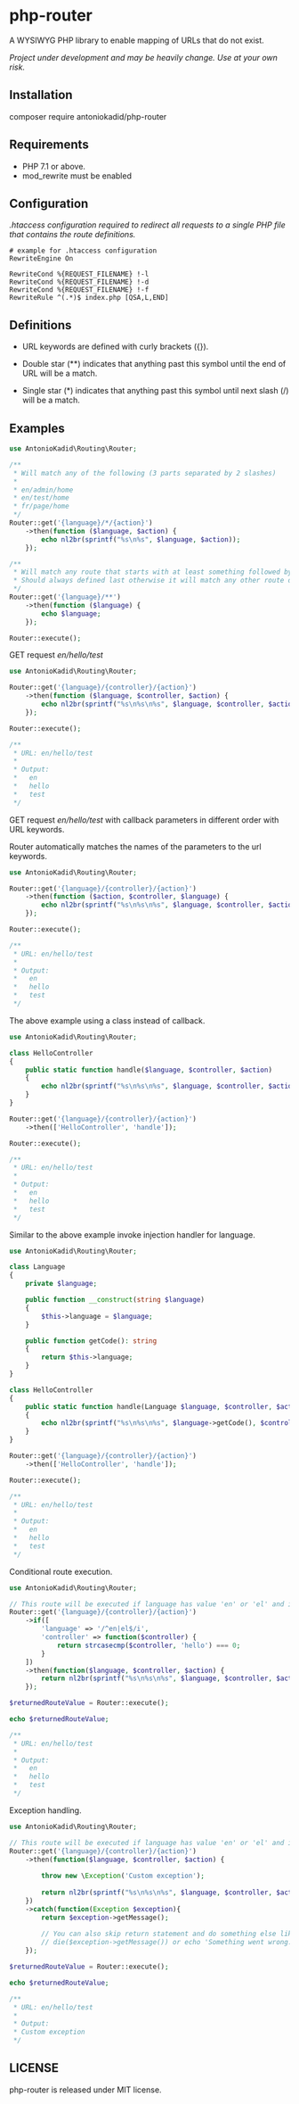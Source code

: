 # php-router
A WYSIWYG PHP library to enable mapping of URLs that do not exist.

*Project under development and may be heavily change. Use at your own risk.*

## Installation

composer require antoniokadid/php-router

## Requirements

* PHP 7.1 or above.
* mod_rewrite must be enabled

## Configuration
*.htaccess configuration required to redirect all requests to a single PHP file that contains the route definitions.*

```apacheconfig
# example for .htaccess configuration
RewriteEngine On

RewriteCond %{REQUEST_FILENAME} !-l
RewriteCond %{REQUEST_FILENAME} !-d
RewriteCond %{REQUEST_FILENAME} !-f
RewriteRule ^(.*)$ index.php [QSA,L,END]
```

## Definitions

- URL keywords are defined with curly brackets ({}).

- Double star (**) indicates that anything past this symbol until the end of URL will be a match.

- Single star (*) indicates that anything past this symbol until next slash (/) will be a match.

## Examples

```php
use AntonioKadid\Routing\Router;

/** 
 * Will match any of the following (3 parts separated by 2 slashes)
 *
 * en/admin/home
 * en/test/home
 * fr/page/home
 */
Router::get('{language}/*/{action}')
    ->then(function ($language, $action) {
        echo nl2br(sprintf("%s\n%s", $language, $action));
    });

/**
 * Will match any route that starts with at least something followed by a slash.
 * Should always defined last otherwise it will match any other route defined after it.
 */
Router::get('{language}/**')
    ->then(function ($language) {
        echo $language;
    });

Router::execute();
```



GET request *en/hello/test*

```php
use AntonioKadid\Routing\Router;

Router::get('{language}/{controller}/{action}')
    ->then(function ($language, $controller, $action) {
        echo nl2br(sprintf("%s\n%s\n%s", $language, $controller, $action));
    });

Router::execute();

/**
 * URL: en/hello/test
 *
 * Output:
 *   en
 *   hello
 *   test
 */
```

GET request *en/hello/test* with callback parameters in different order with URL keywords.

Router automatically matches the names of the parameters to the url keywords.

```php
use AntonioKadid\Routing\Router;

Router::get('{language}/{controller}/{action}')
    ->then(function ($action, $controller, $language) {
        echo nl2br(sprintf("%s\n%s\n%s", $language, $controller, $action));
    });

Router::execute();

/**
 * URL: en/hello/test
 *
 * Output:
 *   en
 *   hello
 *   test
 */
```

The above example using a class instead of callback.

```php
use AntonioKadid\Routing\Router;

class HelloController
{
    public static function handle($language, $controller, $action)
    {
        echo nl2br(sprintf("%s\n%s\n%s", $language, $controller, $action));
    }
}

Router::get('{language}/{controller}/{action}')
    ->then(['HelloController', 'handle']);

Router::execute();

/**
 * URL: en/hello/test
 *
 * Output:
 *   en
 *   hello
 *   test
 */
```

Similar to the above example invoke injection handler for language.

```php
use AntonioKadid\Routing\Router;

class Language
{
    private $language;

    public function __construct(string $language)
    {
        $this->language = $language;
    }

    public function getCode(): string
    {
        return $this->language;
    }
}

class HelloController
{
    public static function handle(Language $language, $controller, $action)
    {
        echo nl2br(sprintf("%s\n%s\n%s", $language->getCode(), $controller, $action));
    }
}

Router::get('{language}/{controller}/{action}')
    ->then(['HelloController', 'handle']);

Router::execute();

/**
 * URL: en/hello/test
 *
 * Output:
 *   en
 *   hello
 *   test
 */
```

Conditional route execution.

```php
use AntonioKadid\Routing\Router;

// This route will be executed if language has value 'en' or 'el' and if controller has value 'hello'.
Router::get('{language}/{controller}/{action}')
    ->if([
        'language' => '/^en|el$/i',
        'controller' => function($controller) {
            return strcasecmp($controller, 'hello') === 0;
        }
    ])
    ->then(function($language, $controller, $action) {
        return nl2br(sprintf("%s\n%s\n%s", $language, $controller, $action));
    });

$returnedRouteValue = Router::execute();

echo $returnedRouteValue;

/**
 * URL: en/hello/test
 *
 * Output:
 *   en
 *   hello
 *   test
 */
```

Exception handling.

```php
use AntonioKadid\Routing\Router;

// This route will be executed if language has value 'en' or 'el' and if controller has value 'hello'.
Router::get('{language}/{controller}/{action}')
    ->then(function($language, $controller, $action) {
    
        throw new \Exception('Custom exception');
    
        return nl2br(sprintf("%s\n%s\n%s", $language, $controller, $action));
    })
    ->catch(function(Exception $exception){
        return $exception->getMessage();
        
        // You can also skip return statement and do something else like
        // die($exception->getMessage()) or echo 'Something went wrong.';
    });

$returnedRouteValue = Router::execute();

echo $returnedRouteValue;

/**
 * URL: en/hello/test
 *
 * Output:
 * Custom exception
 */
```
## LICENSE

php-router is released under MIT license.
